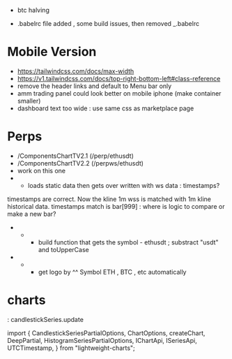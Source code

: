 - btc halving

- .babelrc file added , some build issues, then removed \_.babelrc

# Mobile Version

- https://tailwindcss.com/docs/max-width
- https://v1.tailwindcss.com/docs/top-right-bottom-left#class-reference
- remove the header links and default to Menu bar only
- amm trading panel could look better on mobile iphone (make container smaller)
- dashboard text too wide : use same css as marketplace page

# Perps

- /ComponentsChartTV2.1 (/perp/ethusdt)
- /ComponentsChartTV2.2 (/perpws/ethusdt)
- work on this one
- - loads static data then gets over written with ws data : timestamps?

timestamps are correct. Now the kline 1m wss is matched with 1m kline historical data. timestamps match is bar[999] : where is logic to compare or make a new bar?

- - - build function that gets the symbol - ethusdt ; substract "usdt" and toUpperCase
- - - get logo by ^^ Symbol ETH , BTC , etc automatically

# charts

: candlestickSeries.update

import {
CandlestickSeriesPartialOptions,
ChartOptions,
createChart,
DeepPartial,
HistogramSeriesPartialOptions,
IChartApi,
ISeriesApi,
UTCTimestamp,
} from "lightweight-charts";
